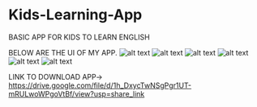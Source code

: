 # Kids-Learning-App
BASIC APP FOR KIDS TO LEARN ENGLISH

BELOW ARE THE UI OF MY APP.
![alt text](https://github.com/abhishekjaiswal3158/Kids-Learning-App/blob/master/WELCOME_UI.jpeg?raw=true)
![alt text](https://github.com/abhishekjaiswal3158/Kids-Learning-App/blob/master/HOMR_UI.jpeg?raw=true)
![alt text](https://github.com/abhishekjaiswal3158/Kids-Learning-App/blob/master/NAVIGATION_BAR.jpeg?raw=true)
![alt text](https://github.com/abhishekjaiswal3158/Kids-Learning-App/blob/master/VIDEO_LINK.jpeg?raw=true)
![alt text](https://github.com/abhishekjaiswal3158/Kids-Learning-App/blob/master/ALPHABET.jpeg?raw=true)
![alt text](https://github.com/abhishekjaiswal3158/Kids-Learning-App/blob/master/CATEGORY.jpeg?raw=true)

LINK TO DOWNLOAD APP-> https://drive.google.com/file/d/1h_DxycTwNSgPgr1UT-mRULwoWPgoVtBf/view?usp=share_link
